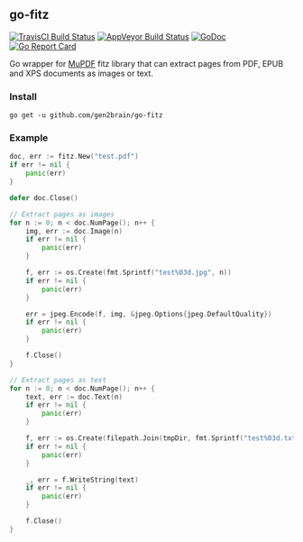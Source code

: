 ## go-fitz
[![TravisCI Build Status](https://travis-ci.org/gen2brain/go-fitz.svg?branch=master)](https://travis-ci.org/gen2brain/go-fitz)
[![AppVeyor Build Status](https://ci.appveyor.com/api/projects/status/vuuoq9epsd1sa007?svg=true)](https://ci.appveyor.com/project/gen2brain/go-fitz)
[![GoDoc](https://godoc.org/github.com/gen2brain/go-fitz?status.svg)](https://godoc.org/github.com/gen2brain/go-fitz)
[![Go Report Card](https://goreportcard.com/badge/github.com/gen2brain/go-fitz?branch=master)](https://goreportcard.com/report/github.com/gen2brain/go-fitz)

Go wrapper for [MuPDF](http://mupdf.com/) fitz library 
that can extract pages from PDF, EPUB and XPS documents as images or text.

### Install

    go get -u github.com/gen2brain/go-fitz

### Example
```go
doc, err := fitz.New("test.pdf")
if err != nil {
    panic(err)
}

defer doc.Close()

// Extract pages as images
for n := 0; n < doc.NumPage(); n++ {
    img, err := doc.Image(n)
    if err != nil {
        panic(err)
    }

    f, err := os.Create(fmt.Sprintf("test%03d.jpg", n))
    if err != nil {
        panic(err)
    }

    err = jpeg.Encode(f, img, &jpeg.Options{jpeg.DefaultQuality})
    if err != nil {
        panic(err)
    }

    f.Close()
}

// Extract pages as text
for n := 0; n < doc.NumPage(); n++ {
    text, err := doc.Text(n)
    if err != nil {
        panic(err)
    }

    f, err := os.Create(filepath.Join(tmpDir, fmt.Sprintf("test%03d.txt", n)))
    if err != nil {
        panic(err)
    }

    _, err = f.WriteString(text)
    if err != nil {
        panic(err)
    }

    f.Close()
}

```
